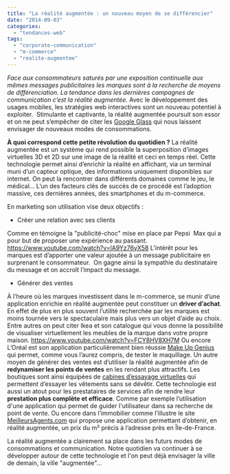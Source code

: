```yaml
---
title: "La réalité augmentée : un nouveau moyen de se différencier"
date: "2014-09-03"
categories: 
  - "tendances-web"
tags: 
  - "corporate-communication"
  - "m-commerce"
  - "realite-augmentee"
---
```


_Face aux consommateurs saturés par une exposition continuelle aux mêmes messages publicitaires les marques sont à la recherche de moyens de différenciation. La tendance dans les dernières campagnes de communication c’est la réalité augmentée._ Avec le développement des usages mobiles, les stratégies web interactives sont un nouveau potentiel à exploiter.  Stimulante et captivante, la réalité augmentée poursuit son essor et on ne peut s’empêcher de citer les [Google Glass](http://www.google.com/glass/start/) qui nous laissent envisager de nouveaux modes de consommations.

**À quoi correspond cette petite révolution du quotidien ?** La réalité augmentée est un système qui rend possible la superposition d’images virtuelles 3D et 2D sur une image de la réalité et ceci en temps réel. Cette technologie permet ainsi d’enrichir la réalité en affichant, via un terminal muni d’un capteur optique, des informations uniquement disponibles sur internet. On peut la rencontrer dans différents domaines comme le jeu, le médical... L’un des facteurs clés de succès de ce procédé est l’adoption massive, ces dernières années, des smartphones et du m-commerce.

En marketing son utilisation vise deux objectifs :

- Créer une relation avec ses clients

Comme en témoigne la "publicité-choc" mise en place par Pepsi  Max qui a pour but de proposer une expérience au passant. https://www.youtube.com/watch?v=lA9Yz76yX58 L’intérêt pour les marques est d’apporter une valeur ajoutée à un message publicitaire en surprenant le consommateur.  On gagne ainsi la sympathie du destinataire du message et on accroît l’impact du message.

- Générer des ventes

À l’heure où les marques investissent dans le m-commerce, se munir d’une application enrichie en réalité augmentée peut constituer un **driver d’achat**. En effet de plus en plus souvent l’utilité recherchée par les marques est moins tournée vers le spectaculaire mais plus vers un objet d’aide au choix. Entre autres on peut citer Ikea et son catalogue qui vous donne la possibilité de visualiser virtuellement les meubles de la marque dans votre propre maison. https://www.youtube.com/watch?v=FCY8HV8XH7M Ou encore L’Oréal est son application particulièrement bien réussie [Make Up Genius](http:///www.youtube.com/watch?v=G1z2Od5lIsA) qui permet, comme vous l’aurez compris, de tester le maquillage. Un autre moyen de générer des ventes est d’utiliser la réalité augmentée afin de **redynamiser les points de ventes** en les rendant plus attractifs. Les boutiques sont ainsi équipées de [cabines d’essayage virtuelles](https://www.youtube.com/watch?v=8BENChM9Mbc) qui permettent d’essayer les vêtements sans se dévêtir. Cette technologie est aussi un atout pour les prestataires de services afin de rendre leur **prestation plus complète et efficace**. Comme par exemple l’utilisation d'une application qui permet de guider l'utilisateur dans sa recherche de point de vente. Ou encore dans l’immobilier comme l’illustre le site [MeilleursAgents.com](https://itunes.apple.com/fr/app/meilleursagents.com/id375637025?mt=8) qui propose une application permettant d’obtenir, en réalité augmentée, un prix du m² précis à l’adresse près en Île-de-France.

La réalité augmentée a clairement sa place dans les futurs modes de consommations et communication. Notre quotidien va continuer à se développer autour de cette technologie et l'on peut déjà envisager la ville de demain, la ville "augmentée"...
